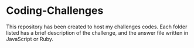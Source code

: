 # Coding-Challenges
This repository has been created to host my challenges codes. Each folder listed has a brief description of the challenge, and the answer file written in JavaScript or Ruby.
